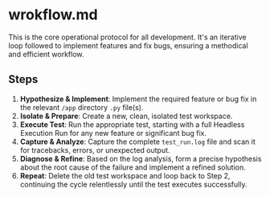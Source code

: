 # wrokflow.md

This is the core operational protocol for all development. It's an iterative loop followed to implement features and fix bugs, ensuring a methodical and efficient workflow.

## Steps

1.  **Hypothesize & Implement**: Implement the required feature or bug fix in the relevant `/app` directory `.py` file(s).
2.  **Isolate & Prepare**: Create a new, clean, isolated test workspace.
3.  **Execute Test**: Run the appropriate test, starting with a full Headless Execution Run for any new feature or significant bug fix.
4.  **Capture & Analyze**: Capture the complete `test_run.log` file and scan it for tracebacks, errors, or unexpected output.
5.  **Diagnose & Refine**: Based on the log analysis, form a precise hypothesis about the root cause of the failure and implement a refined solution.
6.  **Repeat**: Delete the old test workspace and loop back to Step 2, continuing the cycle relentlessly until the test executes successfully.